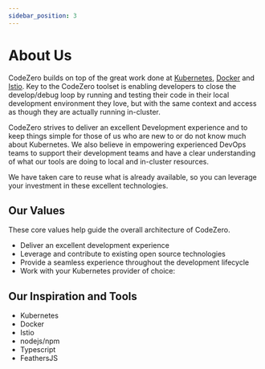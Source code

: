 ```yaml
---
sidebar_position: 3
---
```


# About Us

CodeZero builds on top of the great work done at [Kubernetes](http://kubernetes.io), [Docker](http://docker.com) and [Istio](http://istio.io). Key to the CodeZero toolset is enabling developers to close the develop/debug loop by running and testing their code in their local development environment they love, but with the same context and access as though they are actually running in-cluster.

CodeZero strives to deliver an excellent Development experience and to keep things simple for those of us who are new to or do not know much about Kubernetes. We also believe in empowering experienced DevOps teams to support their development teams and have a clear understanding of what our tools are doing to local and in-cluster resources.

We have taken care to reuse what is already available, so you can leverage your investment in these excellent technologies.

## Our Values

These core values help guide the overall architecture of CodeZero.

- Deliver an excellent development experience
- Leverage and contribute to existing open source technologies
- Provide a seamless experience throughout the development lifecycle
- Work with your Kubernetes provider of choice:

## Our Inspiration and Tools

- Kubernetes
- Docker
- Istio
- nodejs/npm
- Typescript
- FeathersJS
